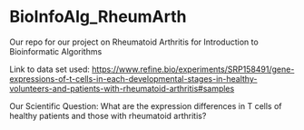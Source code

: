# BioInfoAlg_RheumArth
Our repo for our project on Rheumatoid Arthritis for Introduction to Bioinformatic Algorithms

Link to data set used: https://www.refine.bio/experiments/SRP158491/gene-expressions-of-t-cells-in-each-developmental-stages-in-healthy-volunteers-and-patients-with-rheumatoid-arthritis#samples 

Our Scientific Question: What are the expression differences in T cells of healthy patients and those with rheumatoid arthritis?
